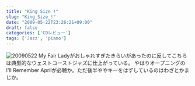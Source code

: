 ```yaml
---
title: "King Size !"
slug: "King_Size_!"
date: "2009-05-22T23:26:21+09:00"
draft: false
categories: ['CDレビュー']
tags: ['Jazz', 'piano']
---
```


![20090522](/wp-content/uploads/2009/05/20090522.jpg) My Fair Ladyがおしゃれすぎたきらいがあったのに反してこちらは典型的なウェストコーストジャズに仕上がっている。 やはりオープニングのI'll Remember Aprilが必聴か。ただ後半ややキーをはずしているのはわざとかまじか。